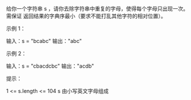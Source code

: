 给你一个字符串 s ，请你去除字符串中重复的字母，使得每个字母只出现一次。需保证 返回结果的字典序最小（要求不能打乱其他字符的相对位置）。

示例 1：

输入：s = "bcabc"
输出："abc"


示例 2：

输入：s = "cbacdcbc"
输出："acdb"


提示：

1 <= s.length <= 104
s 由小写英文字母组成
